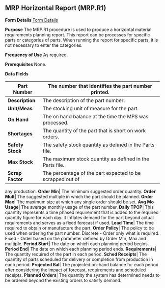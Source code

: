 ## MRP Horizontal Report (MRP.R1)
<PageHeader />

**Form Details**
[Form Details](../MRP-R1-1/README.md)

**Purpose**
The MRP.R1 procedure is used to produce a horizontal material requirements
planning report. This report can be processes for specific parts or categories
of parts. When running the report for specific parts, it is not necessary to
enter the categories.

**Frequency of Use**
As required.

**Prerequisites**
None.

**Data Fields**

| **Part Number**  | The number that identifies the part number printed.       |
| ---------------- | --------------------------------------------------------- |
| **Description**  | The description of the part number.                       |
| **Unit/Meas**    | The stocking unit of measure for the part.                |
| **On Hand**      | The on hand balance at the time the MPS was processed.    |
| **Shortages**    | The quantity of the part that is short on work orders.    |
| **Safety Stock** | The safety stock quantity as defined in the Parts file.   |
| **Max Stock**    | The maximum stock quantity as defined in the Parts file.  |
| **Scrap Factor** | The percentage of the part expected to be scrapped out of |
any production.
**Order Min**|  The minimum suggested order quantity.
**Order Mult**|  The suggested multiple in which the part should be planned.
**Order Max**|  The maximum size at which any single order should be set.
**Avg Mo Usage**|  The average monthly usage of the part number.
**Daily TPOP**|  This quantity represents a time phased requirement that is
added to the required quantity figure for each day. It inflates demand for the
part beyond actual requirements and serves as a fixed forecast if used.
**Lead Time**|  The time required to obtain or manufacture the part.
**Order Policy**|  The policy to be used when ordering the part number.
Discrete - Order only what is required. Fixed - Order based on the parameter
defined by Order Min, Max and multiple.
**Period Start**|  The date on which each planning period begins.
**Period End**|  The date on which each planning period ends.
**Requirements**|  The quantity required of the part in each period.
**Sched Receipts**|  The quantity of parts scheduled for delivery or
completion from production in each period.
**Projected Bal**|  The projected on-hand balance for each period after
considering the impact of forecast, requirements and scheduled receipts.
**Planned Orders**|  The quantity the system has determined needs to be
ordered beyond the existing orders to satisfy demand.

<badge text= "Version 8.10.57 " vertical="middle" />

<PageFooter />
